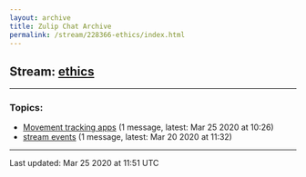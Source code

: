 ```yaml
---
layout: archive
title: Zulip Chat Archive
permalink: /stream/228366-ethics/index.html
---
```


## Stream: [ethics](https://claire4ai.github.io/archive/stream/228366-ethics/index.html)
---

### Topics:

* [Movement tracking apps](topic/Movement.20tracking.20apps.html) (1 message, latest: Mar 25 2020 at 10:26)
* [stream events](topic/stream.20events.html) (1 message, latest: Mar 20 2020 at 11:32)

<hr><p>Last updated: Mar 25 2020 at 11:51 UTC</p>